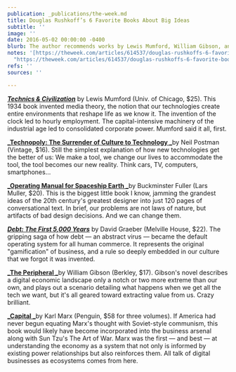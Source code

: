 ```yaml
---
publication: _publications/the-week.md
title: Douglas Rushkoff’s 6 Favorite Books About Big Ideas
subtitle: ''
image: ''
date: 2016-05-02 00:00:00 -0400
blurb: The author recommends works by Lewis Mumford, William Gibson, and more
notes: '[https://theweek.com/articles/614537/douglas-rushkoffs-6-favorite-books-about-big-ideas](https://theweek.com/articles/614537/douglas-rushkoffs-6-favorite-books-about-big-ideas
  "https://theweek.com/articles/614537/douglas-rushkoffs-6-favorite-books-about-big-ideas")'
refs: ''
sources: ''

---
```

[**_Technics & Civilization_**](https://target.georiot.com/Proxy.ashx?tsid=156573&GR_URL=http%3A%2F%2Famazon.com%2FTechnics-Civilization-Lewis-Mumford%2Fdp%2F0226550273%3Ftag%3Dhawk-future-20%26ascsubtag%3Dtheweekus-us-9484790829128930000-20) by Lewis Mumford (Univ. of Chicago, $25). This 1934 book invented media theory, the notion that our technologies create entire environments that reshape life as we know it. The invention of the clock led to hourly employment. The capital-intensive machinery of the industrial age led to consolidated corporate power. Mumford said it all, first.

[**_Technopoly: The Surrender of Culture to Technology _**](https://target.georiot.com/Proxy.ashx?tsid=156573&GR_URL=http%3A%2F%2Famazon.com%2FTechnopoly-The-Surrender-Culture-Technology%2Fdp%2F0679745408%3Ftag%3Dhawk-future-20%26ascsubtag%3Dtheweekus-us-8058351766137175000-20)by Neil Postman (Vintage, $16). Still the simplest explanation of how new technologies get the better of us: We make a tool, we change our lives to accommodate the tool, the tool becomes our new reality. Think cars, TV, computers, smartphones...

[**_Operating Manual for Spaceship Earth _**](https://target.georiot.com/Proxy.ashx?tsid=156573&GR_URL=http%3A%2F%2Famazon.co.uk%2FOperating-Manual-Spaceship-R-Buckminster-Fuller%2Fdp%2F3037781262%3Ftag%3Dhawk-future-21%26ascsubtag%3Dtheweekus-us-1455895743569693000-21)by Buckminster Fuller (Lars Muller, $20). This is the biggest little book I know, jamming the grandest ideas of the 20th century's greatest designer into just 120 pages of conversational text. In brief, our problems are not laws of nature, but artifacts of bad design decisions. And we can change them.

[**_Debt: The First 5,000 Years_**](https://target.georiot.com/Proxy.ashx?tsid=156573&GR_URL=http%3A%2F%2Famazon.com%2FDebt-The-First-000-Years%2Fdp%2F1612191290%3Ftag%3Dhawk-future-20%26ascsubtag%3Dtheweekus-us-1122936645686904300-20) by David Graeber (Melville House, $22). The gripping saga of how debt — an abstract virus — became the default operating system for all human commerce. It represents the original "gamification" of business, and a rule so deeply embedded in our culture that we forgot it was invented.

[**_The Peripheral _**](https://target.georiot.com/Proxy.ashx?tsid=156573&GR_URL=http%3A%2F%2Famazon.com%2FThe-Peripheral-William-Gibson%2Fdp%2F0399158448%3Ftag%3Dhawk-future-20%26ascsubtag%3Dtheweekus-us-4691994484904442000-20)by William Gibson (Berkley, $17). Gibson's novel describes a digital economic landscape only a notch or two more extreme than our own, and plays out a scenario detailing what happens when we get all the tech we want, but it's all geared toward extracting value from us. Crazy brilliant.

[**_Capital _**](https://target.georiot.com/Proxy.ashx?tsid=156573&GR_URL=http%3A%2F%2Famazon.com%2FCapital-Karl-Marx%2Fdp%2F157002071X%3Ftag%3Dhawk-future-20%26ascsubtag%3Dtheweekus-us-1275087326014917000-20)by Karl Marx (Penguin, $58 for three volumes). If America had never begun equating Marx's thought with Soviet-style communism, this book would likely have become incorporated into the business arsenal along with Sun Tzu's The Art of War. Marx was the first — and best — at understanding the economy as a system that not only is informed by existing power relationships but also reinforces them. All talk of digital businesses as ecosystems comes from here.